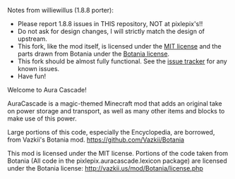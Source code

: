 Notes from williewillus (1.8.8 porter):
* Please report 1.8.8 issues in THIS repository, NOT at pixlepix's!!
* Do not ask for design changes, I will strictly match the design of upstream.
* This fork, like the mod itself, is licensed under the [MIT license](https://tldrlegal.com/license/mit-license) and the parts drawn from Botania under the [Botania license](http://botaniamod.net/license.php).
* This fork should be almost fully functional. See the [issue tracker](https://github.com/williewillus/Aura-Cascade/issues) for any known issues.
* Have fun!



Welcome to Aura Cascade!

AuraCascade is a magic-themed Minecraft mod that adds an original take on power storage and transport, as well as many other items and blocks to make use of this power.

Large portions of this code, especially the Encyclopedia, are borrowed, from Vazkii's Botania mod. https://github.com/Vazkii/Botania

This mod is licensed under the MIT license. Portions of the code taken from Botania (All code in the pixlepix.auracascade.lexicon package) are licensed under the Botania license: http://vazkii.us/mod/Botania/license.php


